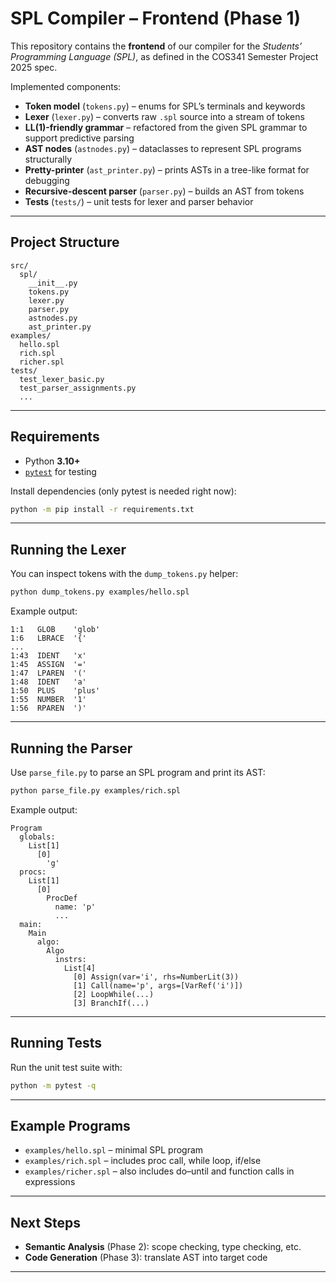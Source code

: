 # SPL Compiler – Frontend (Phase 1)

This repository contains the **frontend** of our compiler for the *Students’ Programming Language (SPL)*, as defined in the COS341 Semester Project 2025 spec.

Implemented components:

* **Token model** (`tokens.py`) – enums for SPL’s terminals and keywords
* **Lexer** (`lexer.py`) – converts raw `.spl` source into a stream of tokens
* **LL(1)-friendly grammar** – refactored from the given SPL grammar to support predictive parsing
* **AST nodes** (`astnodes.py`) – dataclasses to represent SPL programs structurally
* **Pretty-printer** (`ast_printer.py`) – prints ASTs in a tree-like format for debugging
* **Recursive-descent parser** (`parser.py`) – builds an AST from tokens
* **Tests** (`tests/`) – unit tests for lexer and parser behavior

---

## Project Structure

```
src/
  spl/
    __init__.py
    tokens.py
    lexer.py
    parser.py
    astnodes.py
    ast_printer.py
examples/
  hello.spl
  rich.spl
  richer.spl
tests/
  test_lexer_basic.py
  test_parser_assignments.py
  ...
```

---

## Requirements

* Python **3.10+**
* [`pytest`](https://docs.pytest.org/) for testing

Install dependencies (only pytest is needed right now):

```bash
python -m pip install -r requirements.txt
```

---

## Running the Lexer

You can inspect tokens with the `dump_tokens.py` helper:

```bash
python dump_tokens.py examples/hello.spl
```

Example output:

```
1:1   GLOB    'glob'
1:6   LBRACE  '{'
...
1:43  IDENT   'x'
1:45  ASSIGN  '='
1:47  LPAREN  '('
1:48  IDENT   'a'
1:50  PLUS    'plus'
1:55  NUMBER  '1'
1:56  RPAREN  ')'
```

---

## Running the Parser

Use `parse_file.py` to parse an SPL program and print its AST:

```bash
python parse_file.py examples/rich.spl
```

Example output:

```
Program
  globals:
    List[1]
      [0]
        'g'
  procs:
    List[1]
      [0]
        ProcDef
          name: 'p'
          ...
  main:
    Main
      algo:
        Algo
          instrs:
            List[4]
              [0] Assign(var='i', rhs=NumberLit(3))
              [1] Call(name='p', args=[VarRef('i')])
              [2] LoopWhile(...)
              [3] BranchIf(...)
```

---

## Running Tests

Run the unit test suite with:

```bash
python -m pytest -q
```

---

## Example Programs

* `examples/hello.spl` – minimal SPL program
* `examples/rich.spl` – includes proc call, while loop, if/else
* `examples/richer.spl` – also includes do–until and function calls in expressions

---

## Next Steps

* **Semantic Analysis** (Phase 2): scope checking, type checking, etc.
* **Code Generation** (Phase 3): translate AST into target code

---
